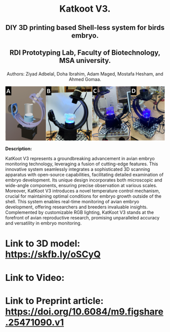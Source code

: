 # **<p align="center"> Katkoot V3.</p>**
## <p align="center"> DIY 3D printing based Shell-less system for birds embryo. </p>
## <p align="center"> RDI Prototyping Lab, Faculty of Biotechnology, MSA university. </p>
<p align="center"> Authors: Ziyad Adbelal, Doha Ibrahim, Adam Maged, Mostafa Hesham, and  Ahmed Gomaa. </p>
 
<p align="center"> 
<img src= "incubator.png"> 
</p>

**Description:**

KatKoot V3 represents a groundbreaking advancement in avian embryo monitoring technology, leveraging a fusion of cutting-edge features. This innovative system seamlessly integrates a sophisticated 3D scanning apparatus with open-source capabilities, facilitating detailed examination of embryo development. Its unique design incorporates both microscopic and wide-angle components, ensuring precise observation at various scales. Moreover, KatKoot V3 introduces a novel temperature control mechanism, crucial for maintaining optimal conditions for embryo growth outside of the shell. This system enables real-time monitoring of avian embryo development, offering researchers and breeders invaluable insights. Complemented by customizable RGB lighting, KatKoot V3 stands at the forefront of avian reproductive research, promising unparalleled accuracy and versatility in embryo monitoring.

# Link to 3D model: https://skfb.ly/oSCyQ
# Link to Video:
# Link to Preprint article: https://doi.org/10.6084/m9.figshare.25471090.v1

